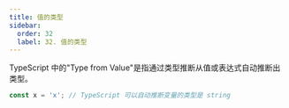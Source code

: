 ```yaml
---
title: 值的类型
sidebar:
  order: 32
  label: 32. 值的类型
---
```


TypeScript 中的"Type from Value"是指通过类型推断从值或表达式自动推断出类型。

```typescript
const x = 'x'; // TypeScript 可以自动推断变量的类型是 string
```
